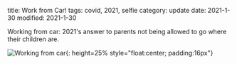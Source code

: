title: Work from Car!
tags: covid, 2021, selfie
category: update
date: 2021-1-30
modified: 2021-1-30


Working from car: 2021's answer to parents not being allowed to go where their children are.

![Working from car]({static}/images/IMG_3177.JPG){: height=25% style="float:center; padding:16px"}

